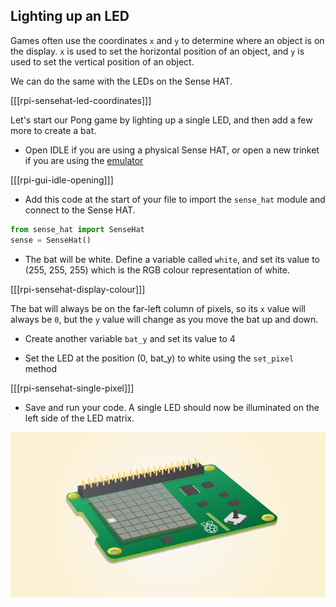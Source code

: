## Lighting up an LED

Games often use the coordinates `x` and `y` to determine where an object is on the display. `x` is used to set the horizontal position of an object, and `y` is used to set the vertical position of an object.

We can do the same with the LEDs on the Sense HAT.

[[[rpi-sensehat-led-coordinates]]]

Let's start our Pong game by lighting up a single LED, and then add a few more to create a bat.

+ Open IDLE if you are using a physical Sense HAT, or open a new trinket if you are using the [emulator](http://trinket.io/sense-hat)

[[[rpi-gui-idle-opening]]]

+ Add this code at the start of your file to import the `sense_hat` module and connect to the Sense HAT.

```python
from sense_hat import SenseHat
sense = SenseHat()
```

+ The bat will be white. Define a variable called `white`, and set its value to (255, 255, 255) which is the RGB colour representation of white.

[[[rpi-sensehat-display-colour]]]

The bat will always be on the far-left column of pixels, so its `x` value will always be `0`, but the `y` value will change as you move the bat up and down.

+ Create another variable `bat_y` and set its value to 4

+ Set the LED at the position (0, bat_y) to white using the `set_pixel` method

[[[rpi-sensehat-single-pixel]]]

+ Save and run your code. A single LED should now be illuminated on the left side of the LED matrix.

![Single LED](images/1-led.png)
